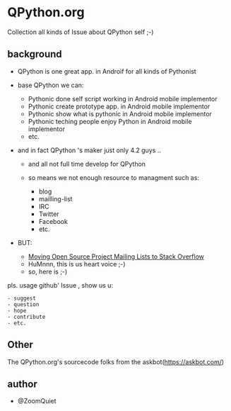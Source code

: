 # QPython.org

Collection all kinds of Issue about QPython self ;-)

## background

- QPython is one great app. in Androif for all kinds of Pythonist
- base QPython we can:

    - Pythonic done self script working in Android mobile implementor
    - Pythonic create prototype app. in Android mobile implementor
    - Pythonic show what is pythonic in Android mobile implementor
    - Pythonic teching people enjoy Python in Android mobile implementor
    - etc.

- and in fact QPython 's maker just only 4.2 guys ..

    - and all not full time develop for QPython
    - so means we not enough resource to managment such as:

        - blog
        - mailling-list
        - IRC
        - Twitter
        - Facebook
        - etc.

- BUT:

    - [Moving Open Source Project Mailing Lists to Stack Overflow](http://robots.thoughtbot.com/moving-open-source-project-mailing-lists-to-stack-overflow)
    - HuMnnn, this is us heart voice ;-)
    - so, here is ;-)

pls. usage github' Issue , show us u:
    
    - suggest
    - question
    - hope
    - contribute
    - etc.


## Other
The QPython.org's sourcecode folks from the askbot(https://askbot.com/)

## author

- @ZoomQuiet


